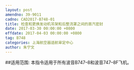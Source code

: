 ```yaml
---
layout: post
amendno: 39-9011
cadno: CAD2017-B748-01
title: 检查和更换发动机吊架和后整流罩之间的蒸汽密封
date: 2017-03-30 00:00:00 +0800
effdate: 2017-04-03 00:00:00 +0800
tag: B748
categories: 上海航空器适航审定中心
author: 朱宁文
---
```


##适用范围:
本指令适用于所有波音B747–8和波音747–8F飞机。

